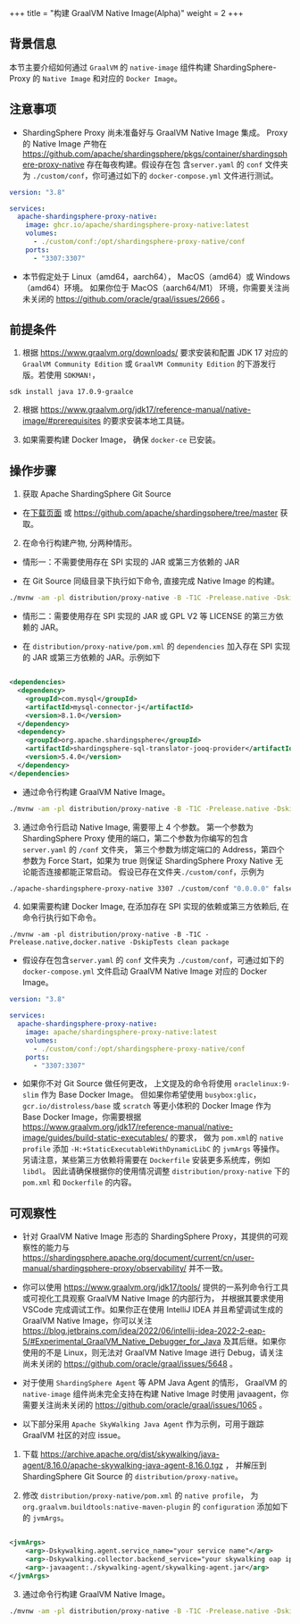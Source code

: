 +++
title = "构建 GraalVM Native Image(Alpha)"
weight = 2
+++

## 背景信息

本节主要介绍如何通过 `GraalVM` 的 `native-image` 组件构建 ShardingSphere-Proxy 的 `Native Image` 和对应的 `Docker Image`。

## 注意事项

- ShardingSphere Proxy 尚未准备好与 GraalVM Native Image 集成。 Proxy 的 Native Image 产物在
  https://github.com/apache/shardingsphere/pkgs/container/shardingsphere-proxy-native 存在每夜构建。假设存在包
  含`server.yaml` 的 `conf` 文件夹为 `./custom/conf`，你可通过如下的 `docker-compose.yml` 文件进行测试。

```yaml
version: "3.8"

services:
  apache-shardingsphere-proxy-native:
    image: ghcr.io/apache/shardingsphere-proxy-native:latest
    volumes:
      - ./custom/conf:/opt/shardingsphere-proxy-native/conf
    ports:
      - "3307:3307"
```

- 本节假定处于 Linux（amd64，aarch64）， MacOS（amd64）或 Windows（amd64）环境。
  如果你位于 MacOS（aarch64/M1） 环境，你需要关注尚未关闭的 https://github.com/oracle/graal/issues/2666 。

## 前提条件

1. 根据 https://www.graalvm.org/downloads/ 要求安装和配置 JDK 17 对应的 `GraalVM Community Edition`
   或 `GraalVM Community Edition` 的下游发行版。若使用 `SDKMAN!`，

```shell
sdk install java 17.0.9-graalce
```

2. 根据 https://www.graalvm.org/jdk17/reference-manual/native-image/#prerequisites 的要求安装本地工具链。

3. 如果需要构建 Docker Image， 确保 `docker-ce` 已安装。

## 操作步骤

1. 获取 Apache ShardingSphere Git Source

- 在[下载页面](https://shardingsphere.apache.org/document/current/en/downloads/)
  或 https://github.com/apache/shardingsphere/tree/master 获取。

2. 在命令行构建产物, 分两种情形。

- 情形一：不需要使用存在 SPI 实现的 JAR 或第三方依赖的 JAR

- 在 Git Source 同级目录下执行如下命令, 直接完成 Native Image 的构建。

```bash
./mvnw -am -pl distribution/proxy-native -B -T1C -Prelease.native -DskipTests clean package
```

- 情形二：需要使用存在 SPI 实现的 JAR 或 GPL V2 等 LICENSE 的第三方依赖的 JAR。

- 在 `distribution/proxy-native/pom.xml` 的 `dependencies` 加入存在 SPI 实现的 JAR
  或第三方依赖的 JAR。示例如下

```xml

<dependencies>
  <dependency>
    <groupId>com.mysql</groupId>
    <artifactId>mysql-connector-j</artifactId>
    <version>8.1.0</version>
  </dependency>
  <dependency>
    <groupId>org.apache.shardingsphere</groupId>
    <artifactId>shardingsphere-sql-translator-jooq-provider</artifactId>
    <version>5.4.0</version>
  </dependency>
</dependencies>
```

- 通过命令行构建 GraalVM Native Image。

```bash
./mvnw -am -pl distribution/proxy-native -B -T1C -Prelease.native -DskipTests clean package
```

3. 通过命令行启动 Native Image, 需要带上 4 个参数。
   第一个参数为 ShardingSphere Proxy 使用的端口，第二个参数为你编写的包含 `server.yaml` 的 `/conf` 文件夹，
   第三个参数为绑定端口的 Address，第四个参数为 Force Start，如果为 true 则保证 ShardingSphere Proxy Native 无论能否连接都能正常启动。
   假设已存在文件夹`./custom/conf`，示例为

```bash
./apache-shardingsphere-proxy-native 3307 ./custom/conf "0.0.0.0" false
```

4. 如果需要构建 Docker Image, 在添加存在 SPI 实现的依赖或第三方依赖后, 在命令行执行如下命令。

```shell
./mvnw -am -pl distribution/proxy-native -B -T1C -Prelease.native,docker.native -DskipTests clean package
```

- 假设存在包含`server.yaml` 的 `conf` 文件夹为 `./custom/conf`，可通过如下的 `docker-compose.yml` 文件启动 GraalVM Native
  Image 对应的 Docker Image。

```yaml
version: "3.8"

services:
  apache-shardingsphere-proxy-native:
    image: apache/shardingsphere-proxy-native:latest
    volumes:
      - ./custom/conf:/opt/shardingsphere-proxy-native/conf
    ports:
      - "3307:3307"
```

- 如果你不对 Git Source 做任何更改， 上文提及的命令将使用 `oraclelinux:9-slim` 作为 Base Docker Image。
  但如果你希望使用 `busybox:glic`，`gcr.io/distroless/base` 或 `scratch` 等更小体积的 Docker Image 作为 Base Docker
  Image，你需要根据 https://www.graalvm.org/jdk17/reference-manual/native-image/guides/build-static-executables/ 的要求，
  做为 `pom.xml`的 `native profile` 添加 `-H:+StaticExecutableWithDynamicLibC` 的 `jvmArgs` 等操作。
  另请注意，某些第三方依赖将需要在 `Dockerfile` 安装更多系统库，例如 `libdl`。
  因此请确保根据你的使用情况调整 `distribution/proxy-native` 下的 `pom.xml` 和 `Dockerfile` 的内容。

## 可观察性

- 针对 GraalVM Native Image 形态的 ShardingSphere Proxy，其提供的可观察性的能力与
  https://shardingsphere.apache.org/document/current/cn/user-manual/shardingsphere-proxy/observability/ 并不一致。

- 你可以使用 https://www.graalvm.org/jdk17/tools/ 提供的一系列命令行工具或可视化工具观察 GraalVM Native Image 的内部行为，
  并根据其要求使用 VSCode 完成调试工作。如果你正在使用 IntelliJ IDEA 并且希望调试生成的 GraalVM Native Image，你可以关注
  https://blog.jetbrains.com/idea/2022/06/intellij-idea-2022-2-eap-5/#Experimental_GraalVM_Native_Debugger_for_Java
  及其后继。如果你使用的不是 Linux，则无法对 GraalVM Native Image 进行 Debug，请关注尚未关闭的
  https://github.com/oracle/graal/issues/5648 。

- 对于使用 `ShardingSphere Agent` 等 APM Java Agent 的情形， GraalVM 的 `native-image` 组件尚未完全支持在构建 Native
  Image 时使用 javaagent，你需要关注尚未关闭的 https://github.com/oracle/graal/issues/1065 。

- 以下部分采用 `Apache SkyWalking Java Agent` 作为示例，可用于跟踪 GraalVM 社区的对应 issue。

1. 下载 https://archive.apache.org/dist/skywalking/java-agent/8.16.0/apache-skywalking-java-agent-8.16.0.tgz ，
   并解压到 ShardingSphere Git Source 的 `distribution/proxy-native`。

2. 修改 `distribution/proxy-native/pom.xml` 的 `native profile`，
   为 `org.graalvm.buildtools:native-maven-plugin` 的 `configuration` 添加如下的 `jvmArgs`。

```xml

<jvmArgs>
    <arg>-Dskywalking.agent.service_name="your service name"</arg>
    <arg>-Dskywalking.collector.backend_service="your skywalking oap ip and port"</arg>
    <arg>-javaagent:./skywalking-agent/skywalking-agent.jar</arg>
</jvmArgs>
```

3. 通过命令行构建 GraalVM Native Image。

```bash
./mvnw -am -pl distribution/proxy-native -B -T1C -Prelease.native -DskipTests clean package
```
